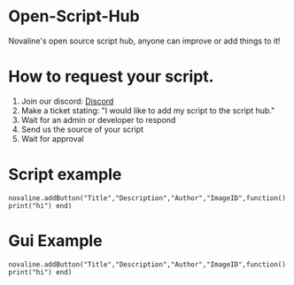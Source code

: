 # Open-Script-Hub
Novaline's open source script hub, anyone can improve or add things to it!

# How to request your script.
1. Join our discord: [Discord](https://novaline.xyz/discord)
2. Make a ticket stating: "I would like to add my script to the script hub."
3. Wait for an admin or developer to respond
4. Send us the source of your script
5. Wait for approval

# Script example
`novaline.addButton("Title","Description","Author","ImageID",function() print("hi") end)`

# Gui Example
`novaline.addButton("Title","Description","Author","ImageID",function() print("hi") end)`
